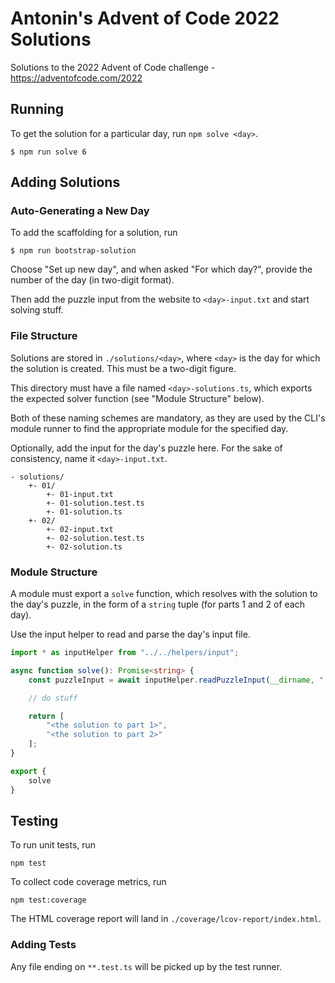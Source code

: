 # Antonin's Advent of Code 2022 Solutions #

Solutions to the 2022 Advent of Code challenge - https://adventofcode.com/2022

## Running ##

To get the solution for a particular day, run `npm solve <day>`.

```shell
$ npm run solve 6
```

## Adding Solutions ##

### Auto-Generating a New Day ###

To add the scaffolding for a solution, run

```shell
$ npm run bootstrap-solution
```

Choose "Set up new day", and when asked "For which day?", provide the number of the day (in two-digit format).

Then add the puzzle input from the website to `<day>-input.txt` and start solving stuff.


### File Structure ###

Solutions are stored in `./solutions/<day>`, where `<day>` is the day for which the solution is created. This must be a two-digit figure.

This directory must have a file named `<day>-solutions.ts`, which exports the expected solver function (see "Module Structure" below).

Both of these naming schemes are mandatory, as they are used by the CLI's module runner to find the appropriate module for the specified day.

Optionally, add the input for the day's puzzle here. For the sake of consistency, name it `<day>-input.txt`.

```
- solutions/
    +- 01/
        +- 01-input.txt
        +- 01-solution.test.ts
        +- 01-solution.ts
    +- 02/
        +- 02-input.txt
        +- 02-solution.test.ts
        +- 02-solution.ts
```

### Module Structure ###

A module must export a `solve` function, which resolves with the solution to the day's puzzle, in the form of a `string` tuple (for parts 1 and 2 of each day).

Use the input helper to read and parse the day's input file.

```typescript
import * as inputHelper from "../../helpers/input";

async function solve(): Promise<string> {
    const puzzleInput = await inputHelper.readPuzzleInput(__dirname, "./01-input.txt");

    // do stuff

    return [
        "<the solution to part 1>",
        "<the solution to part 2>"
    ];
}

export {
	solve
}
```


## Testing ##

To run unit tests, run

```shell
npm test
```

To collect code coverage metrics, run

```shell
npm test:coverage
```

The HTML coverage report will land in `./coverage/lcov-report/index.html`.

### Adding Tests ###

Any file ending on `**.test.ts` will be picked up by the test runner.
